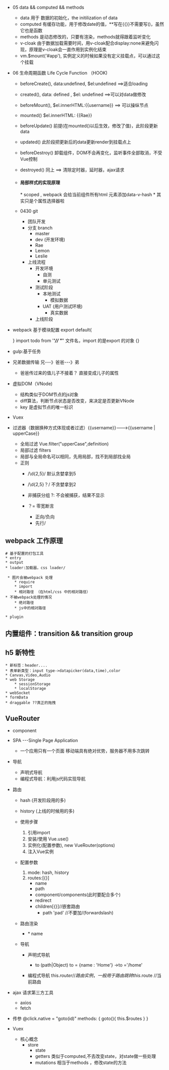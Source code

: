 
* 05 data && computed && methods
    * data 用于 数据的初始化，the initilization of data
    * computed 有缓存功能，用于修改date的值，**写在{{}}不需要写()，虽然它也是函数
    * methods 是动态修改的，只要有渲染，methods就得跟着监听变化
    * v-cloak 由于数据加载需要时间，用v-cloak配合display:none来避免闪现，原理是v-cloak会一直作用到实例化结束
    * vm.$mount('#app'), 实例定义的时候如果没有定义挂载点，可以通过这个挂载
* 06 生命周期函数 Life Cycle Function （HOOK)
    * beforeCreate(), data:undefined, $el:undefined ==>适合loading
    * created(), data: defined , $el: undefined ==>可以对data做修改
    * beforeMount(),            $el.innerHTML:{{username}} ==> 可以操纵节点
    * mounted()                 $el.innerHTML: {{Rae}}
    * beforeUpdate() 前提(在mounted()以后生效，修改了值)，此阶段更新data
    * updated() 此阶段把更新后的data更新render到挂载点上
    * beforeDestroy() 卸载组件，DOM不会再变化，监听事件全部取消，不受Vue控制
    * destroyed() 同上 ==> 清除定时器，延时器，ajax请求

  * <h4>局部样式的实现原理</h4>
    * scoped , webpack 会给当前组件所有html 元素添加data-v-hash
    * 其实只是个属性选择器啦
  * 0430 git
    * 团队开发
    * 分支 branch
        * master
        * dev (开发环境)
        * Rae
        * Lemon
        * Leslie
    * 上线流程
        * 开发环境
            * 自测
            * 单元测试
        * 测试阶段
            * 本地测试
                * 模拟数据
            * UAT (用户测试环境)
                * 真实数据
        * 上线阶段

* webpack 基于模块配置
    export default{

    }
    import todo from '***'// "***" 文件名，import 的是export 的对象 {}
* gulp:基于任务

* 兄弟数据传输  兄---》爸爸---》弟

    * 爸爸传过来的值儿子不接着？ 直接变成儿子的属性
* 虚拟DOM（VNode)
    * 结构类似于DOM节点的js对象
    * diff算法，判断节点状态是否改变，来决定是否更新VNode
    * key 是虚拟节点的唯一标识
* Vuex
* 过滤器（数据换种方式体现或者过滤）{{username}}--->{{username | upperCase}}
   * 全局过滤 Vue.filter("upperCase",definition)
   * 局部过滤 filters
   * 局部与全局命名可以相同，先用局部，找不到局部找全局
   * 正则 
        * /\d{2,5}\/ 默认贪婪拿到5
        * /\d{2,5}？\/  不贪婪拿到2
        
        * 非捕获分组    ?:    不会被捕获，结果不显示
        * ？= 零宽断言
            * 正向/负向
            * 先行/

## webpack 工作原理
    # 基于配置的打包工具
    * entry
    * output
    * loader:加载器，css loader/
       
     * 图片会被webpack 处理
        * require
        * import
        * 相对路径 （在html/css 中的相对路径）
    * 不被webpack处理的情况
        * 绝对路径
        * js中的相对路径
    
    * plugin

## 内置组件：transition && transition group

## h5 新特性
    * 新标签：header....
    * 表单新类型：input type->datapicker(data,time),color
    * Canvas,Video,Audio
    * web Storage
        * sessionStorage
        * localStorage
    * webSocket
    * formData
    * draggable ??真正的拖拽

## VueRouter
* component
* SPA  ---Single Page Application
    * 一个应用只有一个页面
    移动端具有绝对优势，服务器不用多次跳转
* 导航
    * 声明式导航<router-link/>
    * 编程式导航：利用js代码实现导航
* 路由
    * hash (开发阶段用的多)
    * history (上线的时候用的多)
    * 使用步骤
        1. 引用import 
        2. 安装/使用 Vue.use()
        3. 实例化(配置参数), new VueRouter(options)
        4. 注入Vue实例
    * 配置参数
        1. mode: hash, history
        2. routes:[{}]
            * name
            * path
            * component/components(此时要配合多个<router-view>)
            * redirect
            * children[{}]//嵌套路由
                * path 'pad' //不要加/(forwardslash)

    * 路由渲染
        * <router-view/>
            * name
    * 导航
        * 声明式导航 <router-link>
            * to (path|Object)
                to = {name : 'Home'} ->to ='/home'
            <router-link to="{name:'Home'}" replace>

        * 编程式导航
                this.$router // 路由实例，一般用于路由跳转
                this.$route //当前路由
* ajax 请求第三方工具
    * axios
    * fetch

* 传参
    @click.native = "goto(id)"
    methods: {
        goto(){
            this.$routes
        }
    }
* Vuex
    * 核心概念
        * store
            * state
            * getters    类似于computed,不去改变state，对state做一些处理
            * mutations 相当于methods ，修改state的方法
